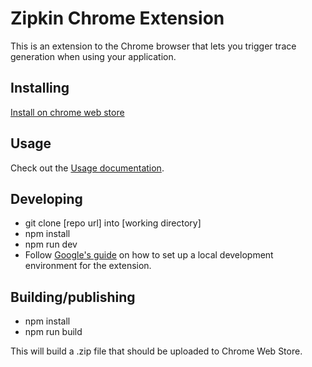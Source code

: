 # Zipkin Chrome Extension

This is an extension to the Chrome browser that lets you trigger trace generation when using your application.

## Installing

[Install on chrome web store ](https://chrome.google.com/webstore/detail/zipkin-chrome-extension/jdpmaacocdhbmkppghmgnjmfikeeldfe)

## Usage

Check out the [Usage documentation](https://github.com/openzipkin/zipkin-chrome-extension/blob/master/docs/README.md).

## Developing

- git clone [repo url] into [working directory]
- npm install
- npm run dev
- Follow [Google's guide](https://developer.chrome.com/extensions/getstarted#unpacked) on how to set up
  a local development environment for the extension.

## Building/publishing

- npm install
- npm run build

This will build a .zip file that should be uploaded to Chrome Web Store.
